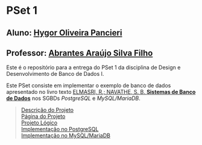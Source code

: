# PSet 1

## Aluno: [Hygor Oliveira Pancieri](https://github.com/HPancieri)
## Professor: [Abrantes Araújo Silva Filho](https://github.com/abrantesasf)

Este é o repositório para a entrega do PSet 1 da disciplina de Design e Desenvolvimento de Banco de Dados I.

Este PSet consiste em implementar o exemplo de banco de dados apresentado no livro texto [ELMASRI, R.; NAVATHE, S. B. **Sistemas de Banco de Dados**](https://www.amazon.com.br/Sistemas-Banco-Dados-Ramez-Elmasri/dp/8543025001/) nos SGBDs *PostgreSQL* e *MySQL/MariaDB*.

>[Descrição do Projeto](./pset1/Descri%C3%A7%C3%A3o/)<br>
>[Página do Projeto](./pset1/)<br>
>[Projeto Lógico](./pset1/Projeto%20L%C3%B3gico/)<br>
>[Implementação no PostgreSQL](./pset1/PostgreSQL/)<br>
>[Implementação no MySQL/MariaDB](./pset1/MySQL/)